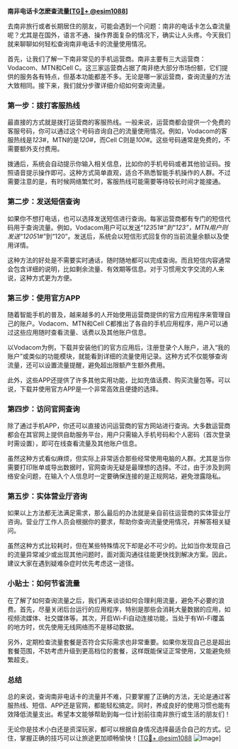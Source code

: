 **南非电话卡怎麽查流量[[TG💪+ @esim1088](https://t.me/s/esim1088)]**

去南非旅行或者长期居住的朋友，可能会遇到一个问题：南非的电话卡怎么查流量呢？尤其是在国外，语言不通、操作界面复杂的情况下，确实让人头疼。今天我们就来聊聊如何轻松查询南非电话卡的流量使用情况。

首先，让我们了解一下南非常见的手机运营商。南非主要有三大运营商：Vodacom、MTN和Cell C。这三家运营商占据了南非绝大部分市场份额，它们提供的服务各有特点，但基本功能都差不多。无论是哪一家运营商，查询流量的方法大致相同。接下来，我们就分步骤详细介绍如何查询流量。

### **第一步：拨打客服热线**
最直接的方式就是拨打运营商的客服热线。一般来说，运营商都会提供一个免费的客服号码，你可以通过这个号码咨询自己的流量使用情况。例如，Vodacom的客服热线是*123#*，MTN的是*120#*，而Cell C则是*100#*。这些号码通常是免费的，不需要额外支付费用。

拨通后，系统会自动提示你输入相关信息，比如你的手机号码或者其他验证码。按照语音提示操作即可。这种方式简单直观，适合不熟悉智能手机操作的人群。不过需要注意的是，有时候网络繁忙时，客服热线可能需要等待较长时间才能接通。

### **第二步：发送短信查询**
如果你不想打电话，也可以选择发送短信进行查询。每家运营商都有专门的短信代码用于查询流量。例如，Vodacom用户可以发送“*123*5*1#”到“123”，MTN用户则发送“*120*5*1#”到“120”。发送后，系统会以短信形式回复你的当前流量余额以及使用详情。

这种方法的好处是不需要实时通话，随时随地都可以完成查询。而且短信内容通常会包含详细的说明，比如剩余流量、有效期等信息。对于习惯用文字交流的人来说，这种方式更为方便。

### **第三步：使用官方APP**
随着智能手机的普及，越来越多的人开始使用运营商提供的官方应用程序来管理自己的账户。Vodacom、MTN和Cell C都推出了各自的手机应用程序，用户可以通过这些应用随时查看流量、话费以及其他账户信息。

以Vodacom为例，下载并安装他们的官方应用后，注册登录个人账户，进入“我的账户”或类似的功能模块，就能看到详细的流量使用记录。这种方式不仅能够查询流量，还可以设置流量提醒，避免超出限额产生额外费用。

此外，这些APP还提供了许多其他实用功能，比如充值话费、购买流量包等。可以说，下载并使用官方APP是一个非常高效且便捷的选择。

### **第四步：访问官网查询**
除了通过手机APP，你还可以直接访问运营商的官方网站进行查询。大多数运营商都会在其官网上提供自助服务平台，用户只需输入手机号码和个人密码（首次登录时需设置），即可在线查看流量及其他账户信息。

虽然这种方式看似麻烦，但实际上非常适合那些经常使用电脑的人群。尤其是当你需要打印账单或导出数据时，官网查询无疑是最理想的选择。不过，由于涉及到网络安全问题，在输入个人信息时一定要确保连接的是正规网站，避免泄露隐私。

### **第五步：实体营业厅咨询**
如果以上方法都无法满足需求，那么最后的办法就是亲自前往运营商的实体营业厅咨询。营业厅工作人员会根据你的要求，帮助你查询流量使用情况，并解答相关疑问。

虽然这种方式比较耗时，但在某些特殊情况下却是必不可少的。比如当你发现自己的流量异常减少或出现其他问题时，面对面沟通往往能更快找到解决方案。因此，建议大家在遇到疑难杂症时优先考虑这一途径。

### **小贴士：如何节省流量**
在了解了如何查询流量之后，我们再来谈谈如何合理利用流量，避免不必要的浪费。首先，尽量关闭后台运行的应用程序，特别是那些会消耗大量数据的应用，如视频流媒体、社交媒体等。其次，开启Wi-Fi自动连接功能，当处于有Wi-Fi覆盖的地方时，优先使用无线网络而不是移动数据。

另外，定期检查流量套餐是否符合实际需求也非常重要。如果你发现自己总是超出套餐范围，不妨考虑升级到更高档位的套餐，这样既能保证正常使用，又能避免频繁超支。

### **总结**
总的来说，查询南非电话卡的流量并不难，只要掌握了正确的方法，无论是通过客服热线、短信、APP还是官网，都能轻松搞定。同时，养成良好的使用习惯也能有效降低流量支出。希望本文能够帮助到每一位计划前往南非旅行或生活的朋友们！

无论你是技术小白还是资深玩家，都可以根据自身情况选择最适合自己的方式。记住，掌握正确的技巧可以让旅途更加顺畅愉快！[[TG💪+ @esim1088](https://t.me/s/esim1088) ![Image](https://i.postimg.cc/4NQfJmqS/Snipaste-2025-05-13-00-14-12.png)]